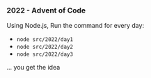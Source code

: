 ### 2022 - Advent of Code

Using Node.js, Run the command for every day:

* `node src/2022/day1`
* `node src/2022/day2`
* `node src/2022/day3`

... you get the idea